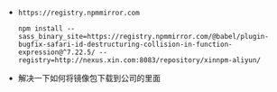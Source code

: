 - ```
  https://registry.npmmirror.com
  
  npm install --sass_binary_site=https://registry.npmmirror.com/@babel/plugin-bugfix-safari-id-destructuring-collision-in-function-expression@^7.22.5/ --registry=http://nexus.xin.com:8083/repository/xinnpm-aliyun/
  ```
- 解决一下如何将镜像包下载到公司的里面